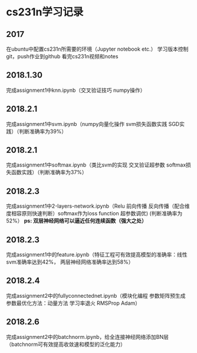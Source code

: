 # cs231n学习记录
## 2017
在ubuntu中配置cs231n所需要的环境（Jupyter notebook etc.）
学习版本控制git，push作业到github
看完cs231n视频和notes

## 2018.1.30
完成assignment1中knn.ipynb（交叉验证技巧 numpy操作）

## 2018.2.1
完成assignment1中svm.ipynb（numpy向量化操作 svm损失函数实践  SGD实践）（判断准确率为39%）

## 2018.2.1
完成assignment1中softmax.ipynb（类比svm的实现 交叉验证超参数 softmax损失函数实践）（判断准确率为37%）

## 2018.2.3
完成assignment1中2-layers-network.ipynb（Relu 前向传播 反向传播（配合维度相容原则快速判断）softmax作为loss function 超参数调优) (判断准确率为52%）
**ps: 双层神经网络可以逼近任何连续函数（强大之处）**

## 2018.2.3
完成assignment1中的feature.ipynb（特征工程可有效提高模型的准确率：线性svm准确率达到42%， 两层神经网络准确率达到58%）

## 2018.2.4
完成assignment2中的fullyconnectednet.ipynb（模块化编程 参数矩阵预生成 参数最优化方法：动量方法 学习率退火 RMSProp Adam）

## 2018.2.6
完成assignment2中的batchnorm.ipynb，给全连接神经网络添加BN层（batchnorm可有效提高收敛速和模型的泛化能力）
